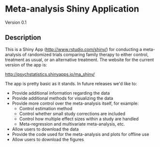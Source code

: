 # Meta-analysis Shiny Application

Version 0.1

## Description

This is a Shiny App (http://www.rstudio.com/shiny/) for conducting a meta-analysis of randomized trials comparing family therapy to either control, treatment as usual, or an alternative treatment. The website for the current version of the app is:

http://psychstatistics.shinyapps.io/ma_shiny/

The app is pretty basic as it stands. In future releases we'd like to:

* Provide additional information regarding the data
* Provide additional methods for visualizing the data
* Provide more control over the meta-analysis itself, for example:
	* Control estimation method
	* Control whether small study corrections are included
	* Control how multiple effect sizes within a study are handled
	* Meta-regression and multivariate meta-analysis, etc.
* Allow users to download the data
* Provide the code used for the meta-analysis and plots for offline use
* Allow users to download the figures

